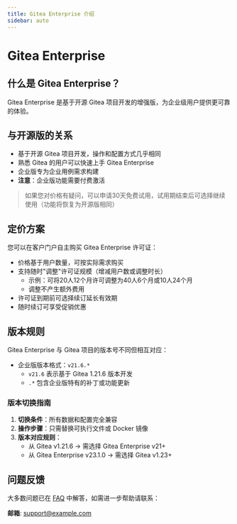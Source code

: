 ```yaml
---
title: Gitea Enterprise 介绍
sidebar: auto
---
```


# Gitea Enterprise

## 什么是 Gitea Enterprise？

Gitea Enterprise 是基于开源 Gitea 项目开发的增强版，为企业级用户提供更可靠的体验。

## 与开源版的关系

- 基于开源 Gitea 项目开发，操作和配置方式几乎相同
- 熟悉 Gitea 的用户可以快速上手 Gitea Enterprise
- 企业版专为企业用例需求构建
- **注意**：企业版功能需要付费激活

> 如果您对价格有疑问，可以申请30天免费试用，试用期结束后可选择继续使用（功能将恢复为开源版相同）

## 定价方案

您可以在客户门户自主购买 Gitea Enterprise 许可证：

- 价格基于用户数量，可按实际需求购买
- 支持随时"调整"许可证规模（增减用户数或调整时长）
  - 示例：可将20人12个月许可调整为40人6个月或10人24个月
  - 调整不产生额外费用
- 许可证到期前可选择续订延长有效期
- 随时续订可享受促销优惠

## 版本规则

Gitea Enterprise 与 Gitea 项目的版本号不同但相互对应：

- 企业版版本格式：`v21.6.*`
  - `v21.6` 表示基于 Gitea 1.21.6 版本开发
  - `.*` 包含企业版特有的补丁或功能更新

### 版本切换指南

1. **切换条件**：所有数据和配置完全兼容
2. **操作步骤**：只需替换可执行文件或 Docker 镜像
3. **版本对应规则**：
   - 从 Gitea v1.21.6 → 需选择 Gitea Enterprise v21+
   - 从 Gitea Enterprise v23.1.0 → 需选择 Gitea v1.23+

## 问题反馈

大多数问题已在 [FAQ](https://docs.gitea.com/enterprise/faq) 中解答，如需进一步帮助请联系：

**邮箱**: [support@example.com](mailto:support@example.com)